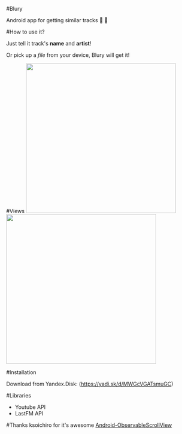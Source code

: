 #Blury

Android app for getting similar tracks :musical_note: :musical_note:

#How to use it?

Just tell it track's **name** and **artist**! 

Or pick up a *file* from your device, Blury will get it!

#Views
<img src="https://pp.vk.me/c630919/v630919055/37bbc/qW17GjGIyLU.jpg" width="400">
<img src="https://pp.vk.me/c630919/v630919055/37bc6/Vo7KNyXSQPo.jpg" width="400">

#Installation

Download from Yandex.Disk: (https://yadi.sk/d/MWGcVGATsmuGC)

#Libraries
  * Youtube API
  * LastFM API

#Thanks
ksoichiro for it's awesome [Android-ObservableScrollView](https://github.com/ksoichiro/Android-ObservableScrollView)
